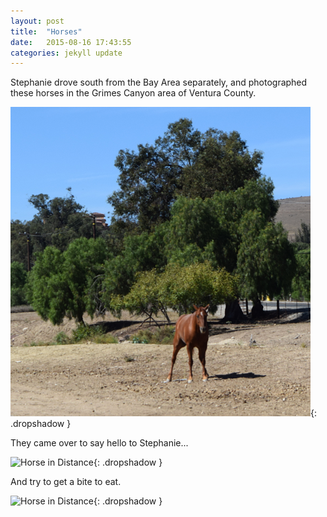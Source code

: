 ```yaml
---
layout: post
title:  "Horses"
date:   2015-08-16 17:43:55
categories: jekyll update
---
```

Stephanie drove south from the Bay Area separately, and photographed these horses in the Grimes Canyon area of Ventura County.  


![Horse in Distance](/images/2015-08-16_horses/distant_horse.png){: .dropshadow }  

They came over to say hello to Stephanie...  

![Horse in Distance](/images/2015-08-15_horses/two_horses.png){: .dropshadow }

And try to get a bite to eat.  

![Horse in Distance](/images/2015-08-15_horses/one_horse.png){: .dropshadow }
